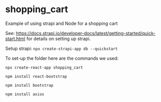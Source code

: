 # shopping_cart
Example of using strapi and Node for a shopping cart

See: https://docs.strapi.io/developer-docs/latest/getting-started/quick-start.html for details on setting up strapi.

Setup strapi:
```npx create-strapi-app db --quickstart```

To set-up the folder here are the commands we used:

```npx create-react-app shopping_cart```

```npm install react-bootstrap```

```npm install bootstrap```

```npm install axios```
